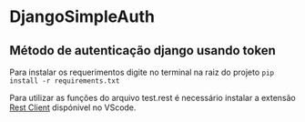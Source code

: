# DjangoSimpleAuth

## Método de autenticação django usando token

Para instalar os requerimentos digite no terminal na raiz do projeto ``pip install -r requirements.txt``

Para utilizar as funções do arquivo test.rest é necessário instalar a extensão [Rest Client](https://marketplace.visualstudio.com/items?itemName=humao.rest-client) dispónivel no VScode.
